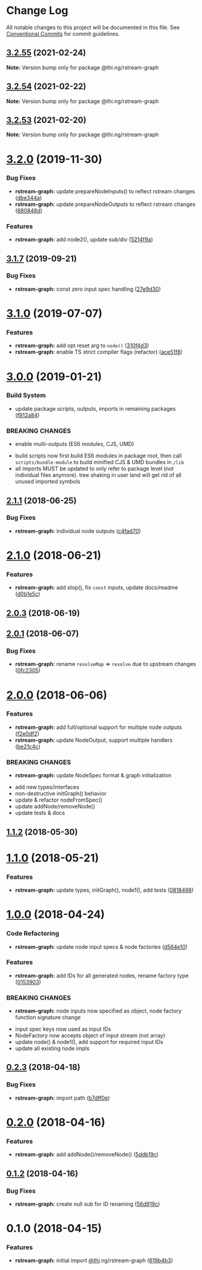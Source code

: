 # Change Log

All notable changes to this project will be documented in this file.
See [Conventional Commits](https://conventionalcommits.org) for commit guidelines.

## [3.2.55](https://github.com/thi-ng/umbrella/compare/@thi.ng/rstream-graph@3.2.54...@thi.ng/rstream-graph@3.2.55) (2021-02-24)

**Note:** Version bump only for package @thi.ng/rstream-graph





## [3.2.54](https://github.com/thi-ng/umbrella/compare/@thi.ng/rstream-graph@3.2.53...@thi.ng/rstream-graph@3.2.54) (2021-02-22)

**Note:** Version bump only for package @thi.ng/rstream-graph





## [3.2.53](https://github.com/thi-ng/umbrella/compare/@thi.ng/rstream-graph@3.2.52...@thi.ng/rstream-graph@3.2.53) (2021-02-20)

**Note:** Version bump only for package @thi.ng/rstream-graph





# [3.2.0](https://github.com/thi-ng/umbrella/compare/@thi.ng/rstream-graph@3.1.8...@thi.ng/rstream-graph@3.2.0) (2019-11-30)

### Bug Fixes

* **rstream-graph:** update prepareNodeInputs() to reflect rstream changes ([dbe344a](https://github.com/thi-ng/umbrella/commit/dbe344a24f2605a05db65d5cc7242949e4d2452c))
* **rstream-graph:** update prepareNodeOutputs to reflect rstream changes ([680848d](https://github.com/thi-ng/umbrella/commit/680848d259910df41593ee67030d0e1ea3934cd0))

### Features

* **rstream-graph:** add node2(), update sub/div ([5214f9a](https://github.com/thi-ng/umbrella/commit/5214f9a7d32732cb120b30dd8faefa4425ec7bb2))

## [3.1.7](https://github.com/thi-ng/umbrella/compare/@thi.ng/rstream-graph@3.1.6...@thi.ng/rstream-graph@3.1.7) (2019-09-21)

### Bug Fixes

* **rstream-graph:** const zero input spec handling ([27e9d30](https://github.com/thi-ng/umbrella/commit/27e9d30))

# [3.1.0](https://github.com/thi-ng/umbrella/compare/@thi.ng/rstream-graph@3.0.26...@thi.ng/rstream-graph@3.1.0) (2019-07-07)

### Features

* **rstream-graph:** add opt reset arg to `node()` ([310f4d3](https://github.com/thi-ng/umbrella/commit/310f4d3))
* **rstream-graph:** enable TS strict compiler flags (refactor) ([ace51f8](https://github.com/thi-ng/umbrella/commit/ace51f8))

# [3.0.0](https://github.com/thi-ng/umbrella/compare/@thi.ng/rstream-graph@2.1.50...@thi.ng/rstream-graph@3.0.0) (2019-01-21)

### Build System

* update package scripts, outputs, imports in remaining packages ([f912a84](https://github.com/thi-ng/umbrella/commit/f912a84))

### BREAKING CHANGES

* enable multi-outputs (ES6 modules, CJS, UMD)

- build scripts now first build ES6 modules in package root, then call
  `scripts/bundle-module` to build minified CJS & UMD bundles in `/lib`
- all imports MUST be updated to only refer to package level
  (not individual files anymore). tree shaking in user land will get rid of
  all unused imported symbols

<a name="2.1.1"></a>
## [2.1.1](https://github.com/thi-ng/umbrella/compare/@thi.ng/rstream-graph@2.1.0...@thi.ng/rstream-graph@2.1.1) (2018-06-25)

### Bug Fixes

* **rstream-graph:** individual node outputs ([c4fad70](https://github.com/thi-ng/umbrella/commit/c4fad70))

<a name="2.1.0"></a>
# [2.1.0](https://github.com/thi-ng/umbrella/compare/@thi.ng/rstream-graph@2.0.3...@thi.ng/rstream-graph@2.1.0) (2018-06-21)

### Features

* **rstream-graph:** add stop(), fix `const` inputs, update docs/readme ([d0b1e5c](https://github.com/thi-ng/umbrella/commit/d0b1e5c))

<a name="2.0.3"></a>
## [2.0.3](https://github.com/thi-ng/umbrella/compare/@thi.ng/rstream-graph@2.0.2...@thi.ng/rstream-graph@2.0.3) (2018-06-19)

<a name="2.0.1"></a>
## [2.0.1](https://github.com/thi-ng/umbrella/compare/@thi.ng/rstream-graph@2.0.0...@thi.ng/rstream-graph@2.0.1) (2018-06-07)

### Bug Fixes

* **rstream-graph:** rename `resolveMap` => `resolve` due to upstream changes ([0fc2305](https://github.com/thi-ng/umbrella/commit/0fc2305))

<a name="2.0.0"></a>
# [2.0.0](https://github.com/thi-ng/umbrella/compare/@thi.ng/rstream-graph@1.1.2...@thi.ng/rstream-graph@2.0.0) (2018-06-06)

### Features

* **rstream-graph:** add full/optional support for multiple node outputs ([f2e0df2](https://github.com/thi-ng/umbrella/commit/f2e0df2))
* **rstream-graph:** update NodeOutput, support multiple handlers ([be21c4c](https://github.com/thi-ng/umbrella/commit/be21c4c))

### BREAKING CHANGES

* **rstream-graph:** update NodeSpec format & graph initialization

- add new types/interfaces
- non-destructive initGraph() behavior
- update & refactor nodeFromSpec()
- update addNode/removeNode()
- update tests & docs

<a name="1.1.2"></a>
## [1.1.2](https://github.com/thi-ng/umbrella/compare/@thi.ng/rstream-graph@1.1.1...@thi.ng/rstream-graph@1.1.2) (2018-05-30)

<a name="1.1.0"></a>
# [1.1.0](https://github.com/thi-ng/umbrella/compare/@thi.ng/rstream-graph@1.0.17...@thi.ng/rstream-graph@1.1.0) (2018-05-21)

### Features

* **rstream-graph:** update types, initGraph(), node1(), add tests ([0818498](https://github.com/thi-ng/umbrella/commit/0818498))

<a name="1.0.0"></a>
# [1.0.0](https://github.com/thi-ng/umbrella/compare/@thi.ng/rstream-graph@0.2.6...@thi.ng/rstream-graph@1.0.0) (2018-04-24)

### Code Refactoring

* **rstream-graph:** update node input specs & node factories ([d564e10](https://github.com/thi-ng/umbrella/commit/d564e10))

### Features

* **rstream-graph:** add IDs for all generated nodes, rename factory type ([0153903](https://github.com/thi-ng/umbrella/commit/0153903))

### BREAKING CHANGES

* **rstream-graph:** node inputs now specified as object, node factory function
signature change

- input spec keys now used as input IDs
- NodeFactory now accepts object of input stream (not array)
- update node() & node1(), add support for required input IDs
- update all existing node impls

<a name="0.2.3"></a>
## [0.2.3](https://github.com/thi-ng/umbrella/compare/@thi.ng/rstream-graph@0.2.2...@thi.ng/rstream-graph@0.2.3) (2018-04-18)

### Bug Fixes

* **rstream-graph:** import path ([b7dff0e](https://github.com/thi-ng/umbrella/commit/b7dff0e))

<a name="0.2.0"></a>
# [0.2.0](https://github.com/thi-ng/umbrella/compare/@thi.ng/rstream-graph@0.1.3...@thi.ng/rstream-graph@0.2.0) (2018-04-16)

### Features

* **rstream-graph:** add addNode()/removeNode() ([5ddb19c](https://github.com/thi-ng/umbrella/commit/5ddb19c))

<a name="0.1.2"></a>
## [0.1.2](https://github.com/thi-ng/umbrella/compare/@thi.ng/rstream-graph@0.1.1...@thi.ng/rstream-graph@0.1.2) (2018-04-16)

### Bug Fixes

* **rstream-graph:** create null sub for ID renaming ([56d919c](https://github.com/thi-ng/umbrella/commit/56d919c))

<a name="0.1.0"></a>
# 0.1.0 (2018-04-15)

### Features

* **rstream-graph:** initial import [@thi](https://github.com/thi).ng/rstream-graph ([619b4b3](https://github.com/thi-ng/umbrella/commit/619b4b3))
